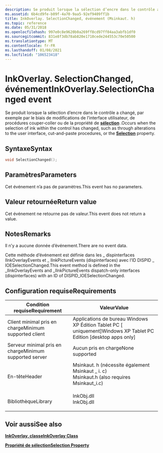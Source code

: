 ```yaml
---
description: Se produit lorsque la sélection d’encre dans le contrôle a changé, par exemple par le biais de modifications de l’interface utilisateur, de procédures couper-coller ou de la propriété de sélection.
ms.assetid: 6b4cd9fe-b09f-4a70-9aa5-92ef9409ff1b
title: InkOverlay. SelectionChanged, événement (Msinkaut. h)
ms.topic: reference
ms.date: 05/31/2018
ms.openlocfilehash: 997e0c8e9620b0a269ff8cd97ff04aa3abfb1df0
ms.sourcegitcommit: 831e8f3db78ab820e1710cede244553c70e50500
ms.translationtype: MT
ms.contentlocale: fr-FR
ms.lasthandoff: 01/08/2021
ms.locfileid: "106523418"
---
```

# <a name="inkoverlayselectionchanged-event"></a><span data-ttu-id="d9c11-103">InkOverlay. SelectionChanged, événement</span><span class="sxs-lookup"><span data-stu-id="d9c11-103">InkOverlay.SelectionChanged event</span></span>

<span data-ttu-id="d9c11-104">Se produit lorsque la sélection d’encre dans le contrôle a changé, par exemple par le biais de modifications de l’interface utilisateur, de procédures couper-coller ou de la propriété de [**sélection**](/windows/desktop/api/msinkaut/nf-msinkaut-iinkoverlay-get_selection) .</span><span class="sxs-lookup"><span data-stu-id="d9c11-104">Occurs when the selection of ink within the control has changed, such as through alterations to the user interface, cut-and-paste procedures, or the [**Selection**](/windows/desktop/api/msinkaut/nf-msinkaut-iinkoverlay-get_selection) property.</span></span>

## <a name="syntax"></a><span data-ttu-id="d9c11-105">Syntaxe</span><span class="sxs-lookup"><span data-stu-id="d9c11-105">Syntax</span></span>


```C++
void SelectionChanged();
```



## <a name="parameters"></a><span data-ttu-id="d9c11-106">Paramètres</span><span class="sxs-lookup"><span data-stu-id="d9c11-106">Parameters</span></span>

<span data-ttu-id="d9c11-107">Cet événement n’a pas de paramètres.</span><span class="sxs-lookup"><span data-stu-id="d9c11-107">This event has no parameters.</span></span>

## <a name="return-value"></a><span data-ttu-id="d9c11-108">Valeur retournée</span><span class="sxs-lookup"><span data-stu-id="d9c11-108">Return value</span></span>

<span data-ttu-id="d9c11-109">Cet événement ne retourne pas de valeur.</span><span class="sxs-lookup"><span data-stu-id="d9c11-109">This event does not return a value.</span></span>

## <a name="remarks"></a><span data-ttu-id="d9c11-110">Notes</span><span class="sxs-lookup"><span data-stu-id="d9c11-110">Remarks</span></span>

<span data-ttu-id="d9c11-111">Il n’y a aucune donnée d’événement.</span><span class="sxs-lookup"><span data-stu-id="d9c11-111">There are no event data.</span></span>

<span data-ttu-id="d9c11-112">Cette méthode d’événement est définie dans les \_ dispinterfaces IInkOverlayEvents et \_ IInkPictureEvents (dispinterfaces) avec l’ID DISPID \_ IOESelectionChanged.</span><span class="sxs-lookup"><span data-stu-id="d9c11-112">This event method is defined in the \_IInkOverlayEvents and \_IInkPictureEvents dispatch-only interfaces (dispinterfaces) with an ID of DISPID\_IOESelectionChanged.</span></span>

## <a name="requirements"></a><span data-ttu-id="d9c11-113">Configuration requise</span><span class="sxs-lookup"><span data-stu-id="d9c11-113">Requirements</span></span>



| <span data-ttu-id="d9c11-114">Condition requise</span><span class="sxs-lookup"><span data-stu-id="d9c11-114">Requirement</span></span> | <span data-ttu-id="d9c11-115">Valeur</span><span class="sxs-lookup"><span data-stu-id="d9c11-115">Value</span></span> |
|-------------------------------------|---------------------------------------------------------------------------------------------------------------------|
| <span data-ttu-id="d9c11-116">Client minimal pris en charge</span><span class="sxs-lookup"><span data-stu-id="d9c11-116">Minimum supported client</span></span><br/> | <span data-ttu-id="d9c11-117">Applications de bureau Windows XP Édition Tablet PC \[ uniquement\]</span><span class="sxs-lookup"><span data-stu-id="d9c11-117">Windows XP Tablet PC Edition \[desktop apps only\]</span></span><br/>                                                       |
| <span data-ttu-id="d9c11-118">Serveur minimal pris en charge</span><span class="sxs-lookup"><span data-stu-id="d9c11-118">Minimum supported server</span></span><br/> | <span data-ttu-id="d9c11-119">Aucun pris en charge</span><span class="sxs-lookup"><span data-stu-id="d9c11-119">None supported</span></span><br/>                                                                                           |
| <span data-ttu-id="d9c11-120">En-tête</span><span class="sxs-lookup"><span data-stu-id="d9c11-120">Header</span></span><br/>                   | <dl> <span data-ttu-id="d9c11-121"><dt>Msinkaut. h (nécessite également Msinkaut \_ i. c)</dt></span><span class="sxs-lookup"><span data-stu-id="d9c11-121"><dt>Msinkaut.h (also requires Msinkaut\_i.c)</dt></span></span> </dl> |
| <span data-ttu-id="d9c11-122">Bibliothèque</span><span class="sxs-lookup"><span data-stu-id="d9c11-122">Library</span></span><br/>                  | <dl> <span data-ttu-id="d9c11-123"><dt>InkObj.dll</dt></span><span class="sxs-lookup"><span data-stu-id="d9c11-123"><dt>InkObj.dll</dt></span></span> </dl>                               |



## <a name="see-also"></a><span data-ttu-id="d9c11-124">Voir aussi</span><span class="sxs-lookup"><span data-stu-id="d9c11-124">See also</span></span>

<dl> <dt>

[<span data-ttu-id="d9c11-125">**InkOverlay, classe**</span><span class="sxs-lookup"><span data-stu-id="d9c11-125">**InkOverlay Class**</span></span>](inkoverlay-class.md)
</dt> <dt>

[<span data-ttu-id="d9c11-126">**Propriété de sélection**</span><span class="sxs-lookup"><span data-stu-id="d9c11-126">**Selection Property**</span></span>](/windows/desktop/api/msinkaut/nf-msinkaut-iinkoverlay-get_selection)
</dt> </dl>

 

 




